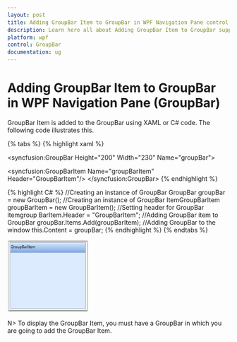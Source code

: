 ```yaml
---
layout: post
title: Adding GroupBar Item to GroupBar in WPF Navigation Pane control | Syncfusion
description: Learn here all about Adding GroupBar Item to GroupBar support in Syncfusion WPF Navigation Pane (GroupBar) control and more.
platform: wpf
control: GroupBar
documentation: ug
---
```


# Adding GroupBar Item to GroupBar in WPF Navigation Pane (GroupBar)

GroupBar Item is added to the GroupBar using XAML or C# code. The following code illustrates this. 


{% tabs %}
{% highlight xaml %} 
<!-- Adding GroupBar -->
<syncfusion:GroupBar Height="200" Width="230" Name="groupBar"> 
 <!-- Adding GroupBarItem -->  
 <syncfusion:GroupBarItem Name="groupBarItem" Header="GroupBarItem"/>
 </syncfusion:GroupBar> 
 {% endhighlight %} 

{% highlight C# %} 
//Creating an instance of GroupBar
GroupBar groupBar = new GroupBar();
//Creating an instance of GroupBar
ItemGroupBarItem groupBarItem = new GroupBarItem();
//Setting header for GroupBar itemgroup
BarItem.Header = "GroupBarItem";
//Adding GroupBar item to GroupBar
groupBar.Items.Add(groupBarItem);
//Adding GroupBar to the window
this.Content = groupBar; 
{% endhighlight %} 
{% endtabs %}




![Adding-GroupBar-Item-to-GroupBar_img1](Adding-GroupBar-Item-to-GroupBar_images/Adding-GroupBar-Item-to-GroupBar_img1.jpeg)





N> To display the GroupBar Item, you must have a GroupBar in which you are going to add the GroupBar Item.



